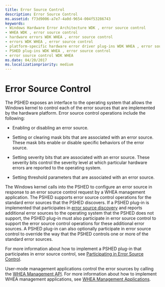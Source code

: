```yaml
---
title: Error Source Control
description: Error Source Control
ms.assetid: f73d9006-a7e7-4a0d-9654-004f53286743
keywords:
- Windows Hardware Error Architecture WDK , error source control
- WHEA WDK , error source control
- hardware errors WDK WHEA , error source control
- errors WDK WHEA , error source control
- platform-specific hardware error driver plug-ins WDK WHEA , error source control
- PSHED plug-ins WDK WHEA , error source control
- error source control WDK WHEA
ms.date: 04/20/2017
ms.localizationpriority: medium
---
```


# Error Source Control


The PSHED exposes an interface to the operating system that allows the Windows kernel to control each of the error sources that are implemented by the hardware platform. Error source control operations include the following:

-   Enabling or disabling an error source.

-   Setting or clearing mask bits that are associated with an error source. These mask bits enable or disable specific behaviors of the error source.

-   Setting severity bits that are associated with an error source. These severity bits control the severity level at which particular hardware errors are reported to the operating system.

-   Setting threshold parameters that are associated with an error source.

The Windows kernel calls into the PSHED to configure an error source in response to an error source control request by a WHEA management application. The PSHED supports error source control operations for the standard error sources that the PSHED discovers. If a PSHED plug-in is implemented that participates in [error source discovery](error-source-discovery.md) and reports additional error sources to the operating system that the PSHED does not support, the PSHED plug-in must also participate in error source control to support the error source control operations for these additional error sources. A PSHED plug-in can also optionally participate in error source control to override the way that the PSHED controls one or more of the standard error sources.

For more information about how to implement a PSHED plug-in that participates in error source control, see [Participating in Error Source Control](participating-in-error-source-control.md).

User-mode management applications control the error sources by calling the [WHEA Management API](/windows-hardware/drivers/ddi/_whea/). For more information about how to implement WHEA management applications, see [WHEA Management Applications](whea-management-applications.md).

 


